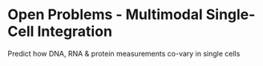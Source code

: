 # Open Problems - Multimodal Single-Cell Integration

Predict how DNA, RNA & protein measurements co-vary in single cells
